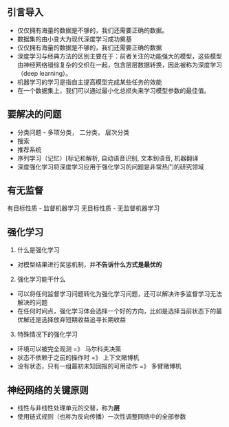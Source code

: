  ## 引言导入
 - 仅仅拥有海量的数据是不够的，我们还需要正确的数据。
 - 数据集的由小变大为现代深度学习成功奠基
 - 仅仅拥有海量的数据是不够的，我们还需要正确的数据
 - 深度学习与经典方法的区别主要在于：前者关注的功能强大的模型，这些模型由神经网络错综复杂的交织在一起，包含层层数据转换，因此被称为深度学习（deep learning）。
 - 机器学习的学习是指自主提高模型完成某些任务的效能
 - 在一个数据集上，我们可以通过最小化总损失来学习模型参数的最佳值。
 

## 要解决的问题
 - 分类问题 - 多项分类， 二分类， 层次分类
 - 搜索
 - 推荐系统
 - 序列学习（记忆）[标记和解析, 自动语音识别, 文本到语音, 机器翻译
- 深度强化学习将深度学习应用于强化学习的问题是非常热门的研究领域


## 有无监督
有目标性质 - 监督机器学习
无目标性质 - 无监督机器学习


## 强化学习

1) 什么是强化学习
- 对模型结果进行奖惩机制，并**不告诉什么方式是最优的**
2) 强化学习能干什么
- 可以将任何监督学习问题转化为强化学习问题，还可以解决许多监督学习无法解决的问题
- 在任何时间点，强化学习体会选择一个好的方向，比如是选择当前状态下的最优解还是选择放弃短期收益追寻长期收益
3) 特殊情况下的强化学习
- 环境可以被完全观测 =》 马尔科夫决策
- 状态不依赖于之前的操作时 =》 上下文赌博机
- 没有状态，只有一组最初未知回报的可用动作 =》 多臂赌博机


## 神经网络的关键原则
- 线性与非线性处理单元的交替，称为**层**
- 使用链式规则（也称为反向传播）一次性调整网络中的全部参数


<!--stackedit_data:
eyJoaXN0b3J5IjpbLTExMTY5ODk5NjQsLTI2OTMxOTMzOSwtMT
IwNTI1OTQ0NiwtODA2NjMyNTgxLDYwMDA1NDk1Nyw4MzgzNzkw
NjksLTEzNTMxNTMzMjEsLTM2NjA2Mjg4Ml19
-->
